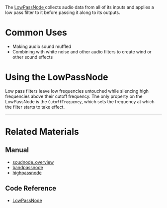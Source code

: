 The [ LowPassNode ](../../../../code_reference/class_reference/lowpassnode.md) collects audio data from all of its inputs and applies a low pass filter to it before passing it along to its outputs.

 # Common Uses

- Making audio sound muffled
- Combining with white noise and other audio filters to create wind or other sound effects

 # Using the LowPassNode 

Low pass filters leave low frequencies untouched while silencing high frequencies above their cutoff frequency. The only property on the LowPassNode is the `CutoffFrequency`, which sets the frequency at which the filter starts to take effect.

---
 # Related Materials
 ## Manual
- [soudnode_overview](soudnode_overview.md)
- [bandpassnode](bandpassnode.md)
- [highpassnode](highpassnode.md)

 ## Code Reference
- [ LowPassNode ](../../../../code_reference/class_reference/lowpassnode.md) 

 
